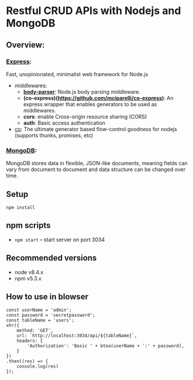 # Restful CRUD APIs with Nodejs and MongoDB

## Overview:
### [Express](https://expressjs.com/):
Fast, unopinionated, minimalist web framework for Node.js
- middlewares:
  - **[body-parser](https://github.com/expressjs/body-parser)**: Node.js body parsing middleware.
  - **(co-express)(https://github.com/mciparelli/co-express)**: An express wrapper that enables generators to be used as middlewares.
  - **cors**:  enable Cross-origin resource sharing (CORS)
   - **auth**:  Basic access authentication
- [co](https://github.com/tj/co): The ultimate generator based flow-control goodness for nodejs (supports thunks, promises, etc)

### [MongoDB](https://www.mongodb.com/):
MongoDB stores data in flexible, JSON-like documents, meaning fields can vary from document to document and data structure can be changed over time.


Setup
---

```
npm install
```


## npm scripts

* `npm start` – start server on port 3034


## Recommended versions
- node v8.4.x
- npm v5.3.x


How to use in blowser
---

```
const userName = 'admin';
const password = 'secretpassword';
const tableName = 'users';
xhr({
    method: 'GET',
    url: `http://localhost:3034/api/${tableName}`,
    headers: {
    	'Authorization': 'Basic ' + btoa(userName + ':' + password),
    }
})
.then((res) => {
    console.log(res)
});
```

